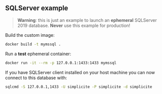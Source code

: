 SQLServer example
-----------------

> **Warning**: this is just an example to launch an **ephemeral** SQLServer 2019 database.
> **Never** use this example for production!

Build the custom image:

```bash
docker build -t mymssql .
```

Run a **test** ephemeral container:

```bash
docker run -it --rm -p 127.0.0.1:1433:1433 mymssql
```

If you have SQLServer client installed on your host machine you can now connect to this database with:

```bash
sqlcmd -S 127.0.0.1,1433 -U simplicite -P simplicite -d simplicite
```
